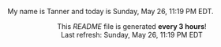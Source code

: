 My name is Tanner and today is Sunday, May 26, 11:19 PM EDT.

<p align="center">This <i>README</i> file is generated <b>every 3 hours</b>!</br>Last refresh: Sunday, May 26, 11:19 PM EDT<br /></p>
